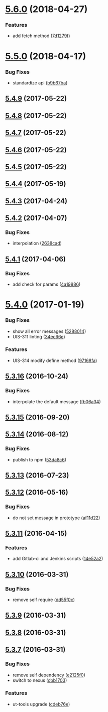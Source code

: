 <a name="5.6.0"></a>
# [5.6.0](https://github.com/softwaregroup-bg/ut-error/compare/v5.5.0...v5.6.0) (2018-04-27)


### Features

* add fetch method ([7d1279f](https://github.com/softwaregroup-bg/ut-error/commit/7d1279f))



<a name="5.5.0"></a>
# [5.5.0](https://github.com/softwaregroup-bg/ut-error/compare/v5.4.9...v5.5.0) (2018-04-17)


### Bug Fixes

* standardize api ([b9b67ba](https://github.com/softwaregroup-bg/ut-error/commit/b9b67ba))



<a name="5.4.9"></a>
## [5.4.9](https://github.com/softwaregroup-bg/ut-error/compare/v5.4.8...v5.4.9) (2017-05-22)



<a name="5.4.8"></a>
## [5.4.8](https://github.com/softwaregroup-bg/ut-error/compare/v5.4.7...v5.4.8) (2017-05-22)



<a name="5.4.7"></a>
## [5.4.7](https://github.com/softwaregroup-bg/ut-error/compare/v5.4.6...v5.4.7) (2017-05-22)



<a name="5.4.6"></a>
## [5.4.6](https://github.com/softwaregroup-bg/ut-error/compare/v5.4.5...v5.4.6) (2017-05-22)



<a name="5.4.5"></a>
## [5.4.5](https://github.com/softwaregroup-bg/ut-error/compare/v5.4.4...v5.4.5) (2017-05-22)



<a name="5.4.4"></a>
## [5.4.4](https://github.com/softwaregroup-bg/ut-error/compare/v5.4.3...v5.4.4) (2017-05-19)



<a name="5.4.3"></a>
## [5.4.3](https://github.com/softwaregroup-bg/ut-error/compare/v5.4.2...v5.4.3) (2017-04-24)



<a name="5.4.2"></a>
## [5.4.2](https://github.com/softwaregroup-bg/ut-error/compare/v5.4.1...v5.4.2) (2017-04-07)


### Bug Fixes

* interpolation ([2638cad](https://github.com/softwaregroup-bg/ut-error/commit/2638cad))



<a name="5.4.1"></a>
## [5.4.1](https://github.com/softwaregroup-bg/ut-error/compare/v5.4.0...v5.4.1) (2017-04-06)


### Bug Fixes

* add check for params ([4a19886](https://github.com/softwaregroup-bg/ut-error/commit/4a19886))



<a name="5.4.0"></a>
# [5.4.0](https://github.com/softwaregroup-bg/ut-error/compare/v5.3.16...v5.4.0) (2017-01-19)


### Bug Fixes

* show all error messages ([5288014](https://github.com/softwaregroup-bg/ut-error/commit/5288014))
* UIS-311 linting ([34ec66e](https://github.com/softwaregroup-bg/ut-error/commit/34ec66e))


### Features

* UIS-314 modify define method ([97168fa](https://github.com/softwaregroup-bg/ut-error/commit/97168fa))



<a name="5.3.16"></a>
## [5.3.16](https://github.com/softwaregroup-bg/ut-error/compare/v5.3.15...v5.3.16) (2016-10-24)


### Bug Fixes

* interpolate the default message ([fb06a34](https://github.com/softwaregroup-bg/ut-error/commit/fb06a34))



<a name="5.3.15"></a>
## [5.3.15](https://github.com/softwaregroup-bg/ut-error/compare/v5.3.14...v5.3.15) (2016-09-20)



<a name="5.3.14"></a>
## [5.3.14](https://github.com/softwaregroup-bg/ut-error/compare/v5.3.13...v5.3.14) (2016-08-12)


### Bug Fixes

* publish to npm ([53da8c6](https://github.com/softwaregroup-bg/ut-error/commit/53da8c6))



<a name="5.3.13"></a>
## [5.3.13](https://git.softwaregroup-bg.com/ut5/ut-error/compare/v5.3.12...v5.3.13) (2016-07-23)



<a name="5.3.12"></a>
## [5.3.12](https://git.softwaregroup-bg.com/ut5/ut-error/compare/v5.3.11...v5.3.12) (2016-05-16)


### Bug Fixes

* do not set message in prototype ([af11d22](https://git.softwaregroup-bg.com/ut5/ut-error/commit/af11d22))



<a name="5.3.11"></a>
## [5.3.11](https://git.softwaregroup-bg.com/ut5/ut-error/compare/v5.3.10...v5.3.11) (2016-04-15)


### Features

* add Gitlab-ci and Jenkins scripts ([14e52a2](https://git.softwaregroup-bg.com/ut5/ut-error/commit/14e52a2))



<a name="5.3.10"></a>
## [5.3.10](https://git.softwaregroup-bg.com/ut5/ut-error/compare/v5.3.9...v5.3.10) (2016-03-31)


### Bug Fixes

* remove self require ([dd55f0c](https://git.softwaregroup-bg.com/ut5/ut-error/commit/dd55f0c))



<a name="5.3.9"></a>
## [5.3.9](https://git.softwaregroup-bg.com/ut5/ut-error/compare/v5.3.8...v5.3.9) (2016-03-31)




<a name="5.3.8"></a>
## [5.3.8](https://git.softwaregroup-bg.com/ut5/ut-error/compare/v5.3.7...v5.3.8) (2016-03-31)




<a name="5.3.7"></a>
## [5.3.7](https://git.softwaregroup-bg.com/ut5/ut-error/compare/v5.3.5...v5.3.7) (2016-03-31)


### Bug Fixes

* remove self dependency ([e2125f0](https://git.softwaregroup-bg.com/ut5/ut-error/commit/e2125f0))
* switch to nexus ([cbb1703](https://git.softwaregroup-bg.com/ut5/ut-error/commit/cbb1703))

### Features

* ut-tools upgrade ([cdeb76e](https://git.softwaregroup-bg.com/ut5/ut-error/commit/cdeb76e))



